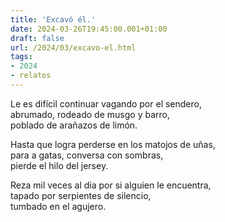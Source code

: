 ```yaml
---
title: 'Excavó él.'
date: 2024-03-26T19:45:00.001+01:00
draft: false
url: /2024/03/excavo-el.html
tags: 
- 2024
- relatos
---
```


Le es difícil continuar vagando por el sendero,  
abrumado, rodeado de musgo y barro,  
poblado de arañazos de limón.  

Hasta que logra perderse en los matojos de uñas,  
para a gatas, conversa con sombras,  
pierde el hilo del jersey.  

Reza mil veces al día por si alguien le encuentra,  
tapado por serpientes de silencio,  
tumbado en el agujero.  
